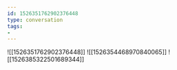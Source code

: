 ```yaml
---
id: 1526351762902376448
type: conversation
tags:
- 
---
```

![[1526351762902376448]]
![[1526354468970840065]]
![[1526385322501689344]]

